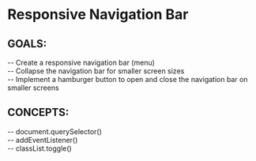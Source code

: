 # Responsive Navigation Bar

## GOALS:
-- Create a responsive navigation bar (menu)<br>
-- Collapse the navigation bar for smaller screen sizes<br>
-- Implement a hamburger button to open and close the navigation bar on smaller screens

## CONCEPTS:
-- document.querySelector()<br>
-- addEventListener()<br>
-- classList.toggle()